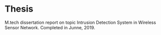 # Thesis
M.tech dissertation report on topic Intrusion Detection System in Wireless Sensor Network.
Completed in Junne, 2019.
